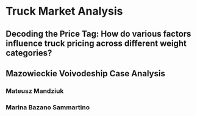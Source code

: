 # Truck Market Analysis
## Decoding the Price Tag: How do various factors influence truck pricing across different weight categories?
## Mazowieckie Voivodeship Case Analysis

### Mateusz Mandziuk
### Marina Bazano Sammartino

